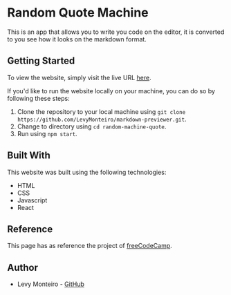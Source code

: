 # Random Quote Machine
This is an app that allows you to write you code on the editor, it is converted to you see how it looks on the markdown format.

## Getting Started
To view the website, simply visit the live URL <a href="https://markdown-previewer-levymonteiro.vercel.app/" target="_blank">here</a>.

If you'd like to run the website locally on your machine, you can do so by following these steps:
<ol>
<li>Clone the repository to your local machine using <code>git clone https://github.com/LevyMonteiro/markdown-previewer.git</code>.</li>
<li>Change to directory using <code>cd random-machine-quote</code>.</li>
<li>Run using <code>npm start</code>.</li>
</ol>

## Built With
This website was built using the following technologies:
<ul>
<li>HTML</li>
<li>CSS</li>
<li>Javascript</li>
<li>React</li>
</ul>

## Reference
This page has as reference the project of <a href="https://www.freecodecamp.org/learn" target="_blank">freeCodeCamp</a>.

## Author
<ul>
<li>Levy Monteiro - <a href="https://github.com/LevyMonteiro" target="_blank">GitHub</a></li>
</ul>